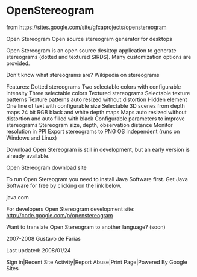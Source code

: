 # OpenStereogram
from https://sites.google.com/site/gfcaprojects/openstereogram

Open Stereogram
Open source stereogram generator for desktops

Open Stereogram is an open source desktop application to generate stereograms (dotted and textured SIRDS). Many customization options are provided.

Don't know what stereograms are? Wikipedia on stereograms

Features:
Dotted stereograms
Two selectable colors with configurable intensity
Three selectable colors
Textured stereograms
Selectable texture patterns
Texture patterns auto resized without distortion
Hidden element
One line of text with configurable size
Selectable 3D scenes from depth maps
24 bit RGB black and white depth maps
Maps auto resized without distortion and auto filled with black
Configurable parameters to improve stereograms
Stereogram size, depth, observation distance
Monitor resolution in PPI
Export stereograms to PNG
OS independent (runs on Windows and Linux)


 Download
Open Stereogram is still in development, but an early version is already available.

Open Stereogram download site

To run Open Stereogram you need to install Java Software first.
Get Java Software for free by clicking on the link below.

java.com

For developers
Open Stereogram development site: http://code.google.com/p/openstereogram

Want to translate Open Stereogram to another language? (soon)


2007-2008 Gustavo de Farias

Last updated: 2008/01/24

Sign in|Recent Site Activity|Report Abuse|Print Page|Powered By Google Sites
